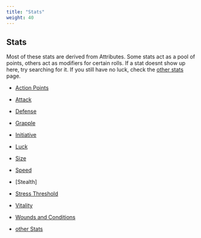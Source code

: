 ```yaml
---
title: "Stats"
weight: 40
---
```


## Stats

Most of these stats are derived from Attributes. Some stats act as a pool of points, others act as modifiers for certain rolls. If a stat doesnt show up here, try searching for it. If you still have no luck, check the [other stats](other-stats) page.

- [Action Points](action-points)
- [Attack](attack)
- [Defense](defense)
- [Grapple](grapple)
- [Initiative](initiative)
- [Luck](luck)
- [Size](size)
- [Speed](speed)
- [Stealth]
- [Stress Threshold](stress)
- [Vitality](vitality)
- [Wounds and Conditions](wounds-conditions)

- [other Stats](other-stats)
